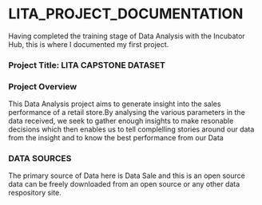 # LITA_PROJECT_DOCUMENTATION
Having completed the training stage of Data Analysis with the Incubator Hub, this is where I documented my first project.

### Project Title: LITA CAPSTONE DATASET 

### Project Overview
This Data Analysis project aims to generate insight into the sales performance of a retail store.By analysing the various parameters in the data received, we seek to gather enough insights to make resonable decisions which then enables us to tell complelling stories around our data from the insight and to know the best performance from our Data

### DATA SOURCES
The primary source of Data here is Data Sale and this is an open source data can be freely downloaded from an open source or any other data respository site.
